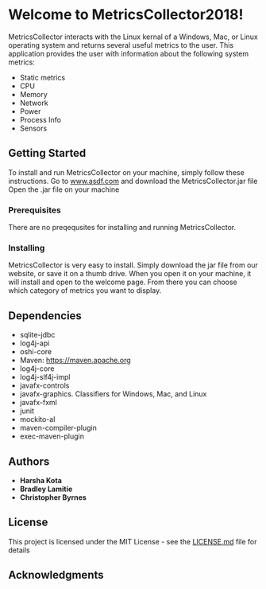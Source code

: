# Welcome to MetricsCollector2018!

MetricsCollector interacts with the Linux kernal of a Windows, Mac, or Linux operating system and returns several useful metrics to the user.  This application provides the user with information about the following system metrics:

* Static metrics
* CPU
* Memory
* Network
* Power
* Process Info
* Sensors

## Getting Started

To install and run MetricsCollector on your machine, simply follow these instructions.
Go to www.asdf.com and download the MetricsCollector.jar file
Open the .jar file on your machine

### Prerequisites

There are no preqequsites for installing and running MetricsCollector.

### Installing

MetricsCollector is very easy to install. Simply download the jar file from our website, or save it on a thumb drive.
When you open it on your machine, it will install and open to the welcome page. From there you can choose which category of metrics you want to display.

## Dependencies

* sqlite-jdbc
* log4j-api
* oshi-core
* Maven: https://maven.apache.org
* log4j-core
* log4j-slf4j-impl
* javafx-controls
* javafx-graphics. Classifiers for Windows, Mac, and Linux
* javafx-fxml
* junit
* mockito-al
* maven-compiler-plugin
* exec-maven-plugin

## Authors

* **Harsha Kota**
* **Bradley Lamitie**
* **Christopher Byrnes**

## License

This project is licensed under the MIT License - see the [LICENSE.md](LICENSE.md) file for details

## Acknowledgments

